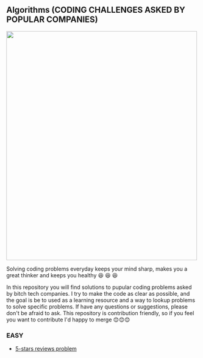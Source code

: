 ## Algorithms (CODING CHALLENGES ASKED BY POPULAR COMPANIES)

<img src = "https://lh3.googleusercontent.com/proxy/osOyV5NIIdEwGzs7u-M5n_1l5Z3eCD5jPeQuArvqX5Q-feigPz0mPwYO2rui0fUp72GH0kHIdlFw2237M8rqyCceACChm_JFvs-tsPrwmt3_1-p1G6YBnZGizMn4585Z7aVjj6B7dg" width="500" height="600">


Solving coding problems everyday keeps your mind sharp, makes you a great thinker and keeps you healthy :satisfied: :satisfied: :satisfied: <p>
In this repository you will find solutions to pupular coding problems asked by bitch tech companies. I try to make the code as clear as possible, and the goal is be to used as a learning resource and a way to lookup problems to solve specific problems. 
If have any questions or suggestions, please don't be afraid to ask. This repository is contribution friendly, so if you feel you want to contribute I'd happy to merge :blush::blush::blush:



### EASY  
- [5-stars reviews problem](https://github.com/yonahgraphics/Data-Structures-and-Algorithms/blob/master/EASY/5-stars%20reviews%20problem.py)

